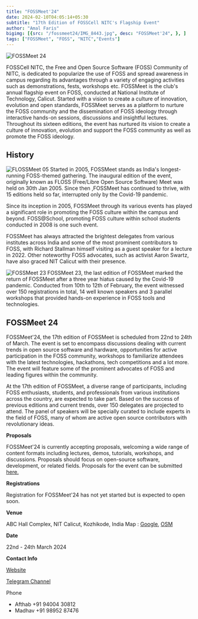 ```yaml
---
title: "FOSSMeet'24"
date: 2024-02-10T04:05:14+05:30
subtitle: "17th Edition of FOSSCell NITC's Flagship Event"
author: "Amal Faris"
bigimg: [{src: "/fossmeet24/IMG_8443.jpg", desc: "FOSSMeet'24", }, ]
tags: ["FOSSMeet", "FOSS", "NITC","Events"]
---
```

![FOSSMeet 24](/fossmeet24/foss24logo1.png)

FOSSCell NITC, the Free and Open Source Software (FOSS) Community of NITC, is dedicated to popularize the use of FOSS and spread awareness in campus regarding its advantages through a variety of engaging activities such as demonstrations, fests, workshops etc. FOSSMeet is the club's annual flagship event on FOSS, conducted at National Institute of Technology, Calicut. Started with a vision to create a culture of innovation, evolution and open standards, FOSSMeet serves as a platform to nurture the FOSS community and the dissemination of FOSS ideology through interactive hands-on sessions, discussions and insightful lectures. Throughout its sixteen editions, the event has nurtured its vision to create a culture of innovation, evolution and support the FOSS community as well as promote the FOSS ideology.

## History
![FLOSSMeet 05](/fossmeet24/floss05.jpg)
Started in 2005, FOSSMeet stands as India's longest-running FOSS-themed gathering. The inaugural edition of the event, originally known as FLOSS (Free/Libre Open Source Software) Meet was held on 30th Jan 2005. Since then ,FOSSMeet has continued to thrive, with 15 editions held so far, interrupted only by the Covid-19 pandemic.

Since its inception in 2005, FOSSMeet through its various events has played a significant role in promoting the FOSS culture within the campus and beyond.
FOSS@School, promoting FOSS culture within school students conducted in 2008 is one such event. 

FOSSMeet has always attracted the brightest delegates from various institutes across India and some of the most prominent contributors to FOSS, with Richard Stallman himself visiting as a guest speaker for a lecture in 2022. Other noteworthy FOSS advocates, such as activist Aaron Swartz, have also graced NIT Calicut with their presence.

![FOSSMeet 23](/fossmeet24/foss23.jpg)
FOSSMeet 23, the last edition of FOSSMeet marked the return of FOSSMeet after a three year hiatus caused by the Covid-19 pandemic. Conducted from 10th to 12th of February, the event witnessed over 150 registrations in total, 14 well known speakers and 3 parallel workshops that provided hands-on experience in FOSS tools and technologies.  


## FOSSMeet 24

FOSSMeet'24, the 17th edition of FOSSMeet is scheduled from 22nd to 24th of March. The event is set to encompass discussions dealing with current trends in open source software and hardware, opportunities for active participation in the FOSS community, workshops to familiarize attendees with the latest technologies, hackathons, tech competitions and a lot more. The event will feature some of the prominent advocates of FOSS and leading figures within the community.

At the 17th edition of FOSSMeet, a diverse range of participants, including FOSS enthusiasts, students, and professionals from various institutions across the country, are expected to take part. Based on the success of previous editions and current trends, over 150 delegates are projected to attend. The panel of speakers will be specially curated to include experts in the field of FOSS, many of whom are active open source contributors with revolutionary ideas.  

**Proposals**

FOSSMeet'24 is currently accepting proposals, welcoming a wide range of content formats including lectures, demos, tutorials, workshops, and discussions. Proposals should focus on open-source software, development, or related fields. Proposals for the event can be submitted [here.](https://hasgeek.com/fosscell/fossmeet24/)

**Registrations**

Registration for FOSSMeet'24 has not yet started but is expected to open soon.

**Venue** 

ABC Hall Complex, NIT Calicut, Kozhikode, India
Map : [Google](https://maps.app.goo.gl/5AnmUS3CQVx7fMKy7), [OSM](https://www.openstreetmap.org/way/97943462)

**Date**

22nd - 24th March 2024

**Contact Info**

[Website](https://www.fossmeet.net/)  

[Telegram Channel](https://t.me/foss_meet)

Phone  

 - Afthab +91 94004 30812 
 - Madhav +91 98952 87476 
